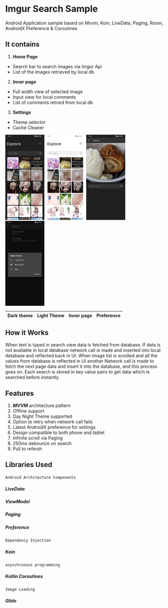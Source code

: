 # Imgur Search Sample
Android Application sample based on Mvvm, Koin, LiveData, Paging, Room, AndroidX Preference &amp; Coroutines

## It contains
1. **Home Page**
  * Search bar to search images via Imgur Api
  * List of the images retrieved by local db
2. **Inner page**
  * Full width view of selected image
  * Input view for local comments
  * List of comments retried from local db
3. **Settings**
  * Theme selector
  * Cache Cleaner

<div>
  <img float=left width=24.5% src="media/home-dark.png">
  <img float=left width=24.5% src="media/home-light.png">
  <img float=left width=24.5% src="media/inner-page.png">
  <img float=left width=24.5% src="media/theme.png">
</div>

Dark theme | Light Theme | Inner page | Preference
--- | --- | --- | ---

## How it Works
When text is typed in search view data is fetched from database. If data is not available in local database network call is made and inserted into local database and reflected back in UI. When image list is scrolled and all the values from database is reflected in UI another Network call is made to fetch the next page data and insert it into the database, and this process goes on. Each search is stored in key value pairs to get data which is searched before instantly.

## Features
1. ***MVVM*** architecture pattern
2. Offline support
3. Day Night Theme supported
4. Option to retry when network call fails
5. Latest AndroidX preference for settings
6. Design compatible to both phone and tablet
7. Infinite scroll via Paging
8. 250ms debounce on search
9. Pull to refersh 


## Libraries Used

 `Android Architecture Components`
 ##### LiveData
 ##### ViewModel
 ##### Paging
 ##### Preference
 `Dependency Injection`
 ##### Koin 
 `asynchronous programming`
 ##### Kotlin Coroutines
`Image Loading`
 ##### Glide
 




